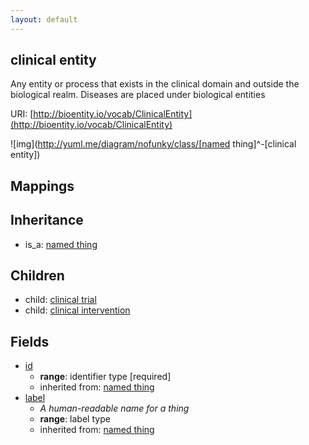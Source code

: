 ```yaml
---
layout: default
---
```


## clinical entity


Any entity or process that exists in the clinical domain and outside the biological realm. Diseases are placed under biological entities

URI: [http://bioentity.io/vocab/ClinicalEntity](http://bioentity.io/vocab/ClinicalEntity)


![img](http://yuml.me/diagram/nofunky/class/[named thing]^-[clinical entity])
## Mappings


## Inheritance

 *  is_a: [named thing](NamedThing.html)

## Children

 *  child: [clinical trial](ClinicalTrial.html)
 *  child: [clinical intervention](ClinicalIntervention.html)


## Fields

 * [id](id.html)
    * __range__: identifier type [required]
    * inherited from: [named thing](NamedThing.html)
 * [label](label.html)
    * _A human-readable name for a thing_
    * __range__: label type
    * inherited from: [named thing](NamedThing.html)

